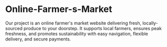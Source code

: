 # Online-Farmer-s-Market
Our project is an online farmer's market website delivering fresh, locally-sourced produce to your doorstep. It supports local farmers, ensures peak freshness, and promotes sustainability with easy navigation, flexible delivery, and secure payments.
